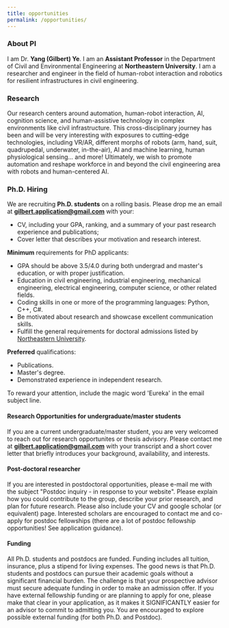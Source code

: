 ```yaml
---
title: opportunities
permalink: /opportunities/
---
```


### About PI
I am Dr. **Yang (Gilbert) Ye**. I am an **Assistant Professor** in the Department of Civil and Environmental Engineering at **Northeastern University**. I am a researcher and engineer in the field of human-robot interaction and robotics for resilient infrastructures in civil engineering.

### Research
Our research centers around automation, human-robot interaction, AI, cognition science, and human-assistive technology in complex environments like civil infrastructure. 
This cross-disciplinary journey has been and will be very interesting with exposures to cutting-edge technologies, including VR/AR, different morphs of robots (arm, hand, suit, quadrupedal, underwater, in-the-air), AI and machine learning, human physiological sensing... and more! Ultimately, we wish to promote automation and reshape workforce in and beyond the civil engineering area with robots and human-centered AI. 


### Ph.D. Hiring
We are recruiting **Ph.D. students** on a rolling basis. Please drop me an email at **gilbert.application@gmail.com** with your:
- CV, including your GPA, ranking, and a summary of your past research experience and publications;
- Cover letter that describes your motivation and research interest.

**Minimum** requirements for PhD applicants:
- GPA should be above 3.5/4.0 during both undergrad and master's education, or with proper justification. 
- Education in civil engineering, industrial engineering, mechanical engineering, electrical engineering, computer science, or other related fields. 
- Coding skills in one or more of the programming languages: Python, C++, C#. 
- Be motivated about research and showcase excellent communication skills.
- Fulfill the general requirements for doctoral admissions listed by [Northeastern University](https://coe.northeastern.edu/academics-experiential-learning/graduate-school-of-engineering/graduate-admissions/).

**Preferred** qualifications:
- Publications. 
- Master's degree.
- Demonstrated experience in independent research.

To reward your attention, include the magic word 'Eureka' in the email subject line.

#### Research Opportunities for undergraduate/master students
If you are a current undergraduate/master student, you are very welcomed to reach out for research opportunites or thesis advisory. 
Please contact me at **gilbert.application@gmail.com** with your transcript and a short cover letter that briefly introduces your background, availability, and interests.

#### Post-doctoral researcher
If you are interested in postdoctoral opportunities, please e-mail me with the subject "Postdoc inquiry - in response to your website". Please explain how you could contribute to the group, describe your prior research, and plan for future research. Please also include your CV and google scholar (or equivalent) page.
Interested scholars are encouraged to contact me and co-apply for postdoc fellowships (there are a lot of postdoc fellowship opportunities! See application guidance).

#### Funding
All Ph.D. students and postdocs are funded. Funding includes all tuition, insurance, plus a stipend for living expenses. 
The good news is that Ph.D. students and postdocs can pursue their academic goals without a significant financial burden. 
The challenge is that your prospective advisor must secure adequate funding in order to make an admission offer. 
If you have external fellowship funding or are planning to apply for one, please make that clear in your application, as it makes it SIGNIFICANTLY easier for an advisor to commit to admitting you. 
You are encouraged to explore possible external funding (for both Ph.D. and Postdoc).